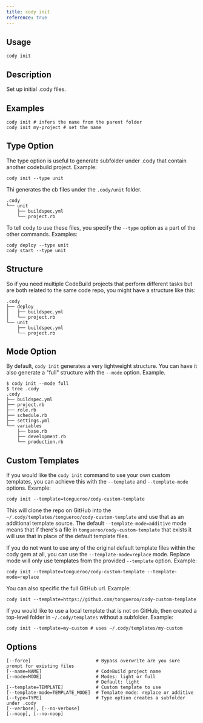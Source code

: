 ```yaml
---
title: cody init
reference: true
---
```


## Usage

    cody init

## Description

Set up initial .cody files.

## Examples

    cody init # infers the name from the parent folder
    cody init my-project # set the name

## Type Option

The type option is useful to generate subfolder under .cody that contain another codebuild project.  Example:

    cody init --type unit

Thi generates the cb files under the `.cody/unit` folder.

    .cody
    └── unit
        ├── buildspec.yml
        └── project.rb

To tell cody to use these files, you specify the `--type` option as a part of the other commands. Examples:

    cody deploy --type unit
    cody start --type unit

## Structure

So if you need multiple CodeBuild projects that perform different tasks but are both related to the same code repo, you might have a structure like this:

    .cody
    ├── deploy
    │   ├── buildspec.yml
    │   └── project.rb
    └── unit
        ├── buildspec.yml
        └── project.rb

## Mode Option

By default, `cody init` generates a very lightweight structure.  You can have it also generate a "full" structure with the `--mode` option.  Example.

    $ cody init --mode full
    $ tree .cody
    .cody
    ├── buildspec.yml
    ├── project.rb
    ├── role.rb
    ├── schedule.rb
    ├── settings.yml
    └── variables
        ├── base.rb
        ├── development.rb
        └── production.rb

## Custom Templates

If you would like the `cody init` command to use your own custom templates, you can achieve this with the `--template` and `--template-mode` options.  Example:

    cody init --template=tongueroo/cody-custom-template

This will clone the repo on GitHub into the `~/.cody/templates/tongueroo/cody-custom-template` and use that as an additional template source.  The default `--template-mode=additive` mode means that if there's a file in `tongueroo/cody-custom-template` that exists it will use that in place of the default template files.

If you do not want to use any of the original default template files within the cody gem at all, you can use the `--template-mode=replace` mode. Replace mode will only use templates from the provided `--template` option.  Example:

    cody init --template=tongueroo/cody-custom-template --template-mode=replace

You can also specific the full GitHub url. Example:

    cody init --template=https://github.com/tongueroo/cody-custom-template

If you would like to use a local template that is not on GitHub, then created a top-level folder in `~/.cody/templates` without a subfolder. Example:

    cody init --template=my-custom # uses ~/.cody/templates/my-custom


## Options

```
[--force]                        # Bypass overwrite are you sure prompt for existing files
[--name=NAME]                    # CodeBuild project name
[--mode=MODE]                    # Modes: light or full
                                 # Default: light
[--template=TEMPLATE]            # Custom template to use
[--template-mode=TEMPLATE_MODE]  # Template mode: replace or additive
[--type=TYPE]                    # Type option creates a subfolder under .cody
[--verbose], [--no-verbose]      
[--noop], [--no-noop]            
```

